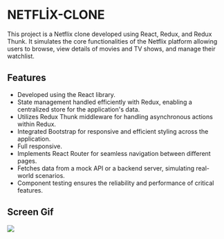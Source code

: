 <h1>NETFLİX-CLONE</h1>

<p>This project is a Netflix clone developed using React, Redux, and Redux Thunk. It simulates the core functionalities of the Netflix platform allowing users to browse, view details of movies and TV shows, and manage their watchlist.</p>

<h2>Features</h2>

<ul>
        <li>Developed using the React library.</li>
        <li>State management handled efficiently with Redux, enabling a centralized store for the application's data.</li>
        <li>Utilizes Redux Thunk middleware for handling asynchronous actions within Redux.</li>
        <li>Integrated Bootstrap for responsive and efficient styling across the application.</li>
        <li>Full responsive.</li>
        <li>Implements React Router for seamless navigation between different pages.</li>
        <li>Fetches data from a mock API or a backend server, simulating real-world scenarios.</li>
        <li>Component testing ensures the reliability and performance of critical features.</li>
</ul>

<h2>Screen Gif</h2>

![](gif.gif)

